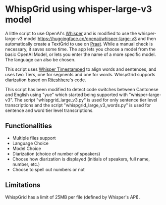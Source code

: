# WhispGrid using whisper-large-v3 model
A little script to use OpenAI's [Whisper](https://github.com/openai/whisper) and is modified to use the whisper-large-v3 model https://huggingface.co/openai/whisper-large-v3 and then automatically create a TextGrid to use on [Praat](https://www.fon.hum.uva.nl/praat/). While a manual check is necessary, it saves some time. 
The app lets you choose a model from the basic OpenAI Model, or lets you enter the name of a more specific model. The language can also be chosen.

This script uses [Whisper Timestamped](https://github.com/linto-ai/whisper-timestamped) to align words and sentences, and uses two Tiers, one for segments and one for words. 
WhispGrid supports diarization based on [Riteshhere](https://github.com/riteshhere/Speaker_diarization)'s code. 

This script has been modified to detect code switches between Cantonese and English using "yue" which started being supported with "whisper-large-v3".
The script "whispgrid_large_v3.py" is used for only sentence tier level transcriptions and the script "whispgrid_large_v3_words.py" is used for sentence and word tier level transcriptions.

## Functionalities

- Multiple files support
- Language Choice
- Model Choice
- Diarization (choice of number of speakers)
- Choose how diarization is displayed (initials of speakers, full name, number, etc.)
- Choose to spell out numbers or not

## Limitations

WhispGrid has a limit of 25MB per file (defined by Whisper's API).
